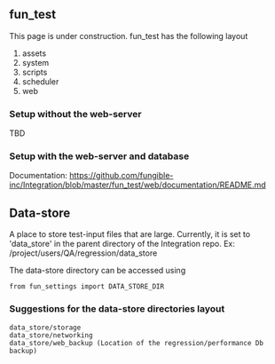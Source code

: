 ## fun_test
This page is under construction. 
fun_test has the following layout
1. assets
2. system
3. scripts
4. scheduler
5. web

### Setup without the web-server
TBD

### Setup with the web-server and database
Documentation: https://github.com/fungible-inc/Integration/blob/master/fun_test/web/documentation/README.md

## Data-store

A place to store test-input files that are large.
Currently, it is set to 'data_store' in the parent directory of the Integration repo.
Ex: /project/users/QA/regression/data_store

The data-store directory can be accessed using
```
from fun_settings import DATA_STORE_DIR
```
### Suggestions for the data-store directories layout

```
data_store/storage
data_store/networking
data_store/web_backup (Location of the regression/performance Db backup)
```
